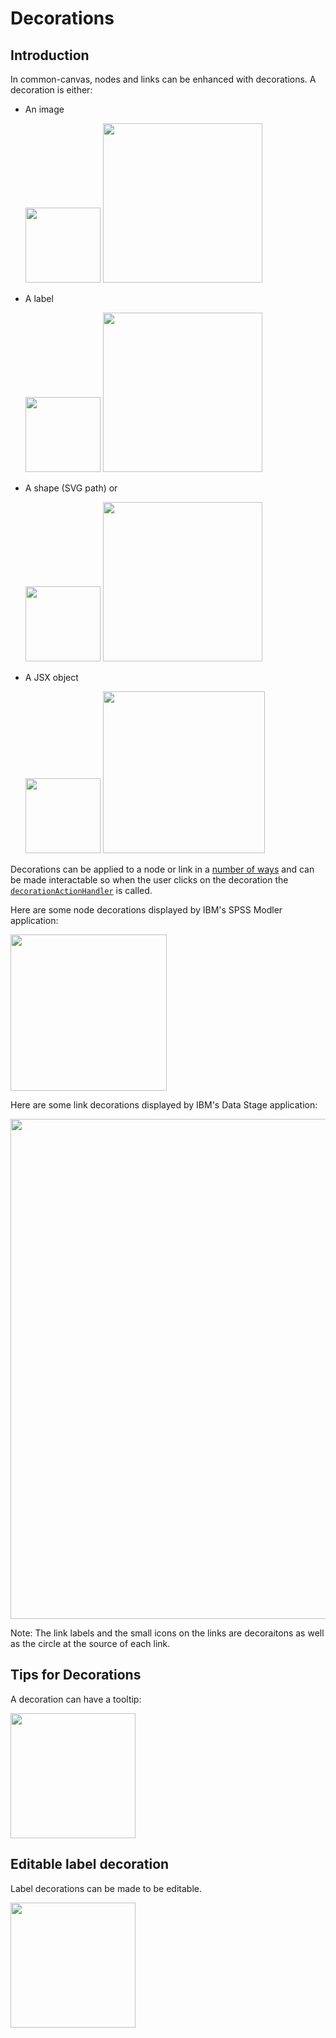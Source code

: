 # Decorations

## Introduction

In common-canvas, nodes and links can be enhanced with decorations. A decoration is either:

* An image

    <img src="../assets/cc-decoration-node-image.png" width="120" />
	<img src="../assets/cc-decoration-link-image.png" width="255" />

* A label

    <img src="../assets/cc-decoration-node-label.png" width="120" />
	<img src="../assets/cc-decoration-link-label.png" width="255" />

* A shape (SVG path) or

    <img src="../assets/cc-decoration-node-shape.png" width="120" />
	<img src="../assets/cc-decoration-link-shape.png" width="255" />

* A JSX object

    <img src="../assets/cc-decoration-node-jsx.png" width="120" />
	<img src="../assets/cc-decoration-link-jsx.png" width="259" />

Decorations can be applied to a node or link in a [number of ways](03.04.01-decorations.md) and can be made interactable so when the user clicks on the decoration the [`decorationActionHandler`](03.03.05-decoration-action-handler.md) is called.

Here are some node decorations displayed by IBM's SPSS Modler application:

<img src="../assets/cc-decoration-example-node.png" width="250" />


Here are some link decorations displayed by IBM's Data Stage application:

<img src="../assets/cc-decoration-example-link.png" width="800" />

Note: The link labels and the small icons on the links are decoraitons as well as the circle at the source of each link.

## Tips for Decorations

A decoration can have a tooltip:

<img src="../assets/cc-decoration-tooltip.png" width="200" />

## Editable label decoration

Label decorations can be made to be editable.

<img src="../assets/cc-decoration-label-editable.gif" width="200" />



